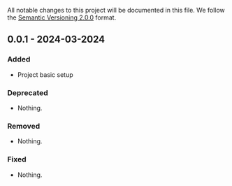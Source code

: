 All notable changes to this project will be documented in this file.
We follow the [Semantic Versioning 2.0.0](http://semver.org/) format.

## 0.0.1 - 2024-03-2024

### Added

- Project basic setup

### Deprecated

- Nothing.

### Removed

- Nothing.

### Fixed

- Nothing.

